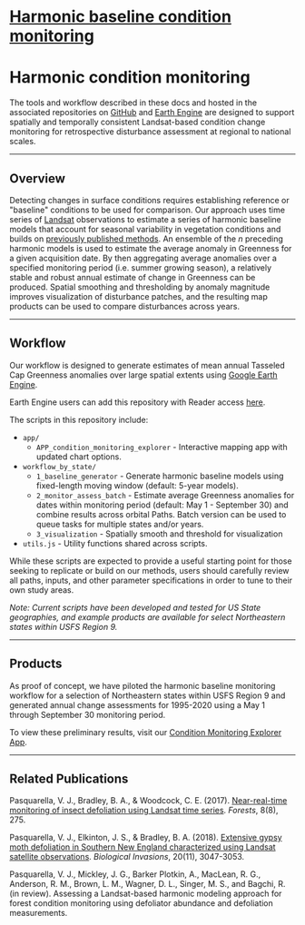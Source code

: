 # [Harmonic baseline condition monitoring](https://valpasq.github.io/condition_monitoring/)

# Harmonic condition monitoring

The tools and workflow described in these docs and hosted in the associated repositories on [GitHub](https://github.com/valpasq/condition_monitoring) and [Earth Engine](https://code.earthengine.google.com/?accept_repo=users/valeriepasquarella/condition_monitoring) are designed to support spatially and temporally consistent Landsat-based condition change monitoring for retrospective disturbance assessment at regional to national scales.
___

## Overview
Detecting changes in surface conditions requires establishing reference or "baseline" conditions to be used for comparison. Our approach uses time series of [Landsat](https://www.usgs.gov/core-science-systems/nli/landsat) observations to estimate a series of harmonic baseline models that account for seasonal variability in vegetation conditions and builds on [previously published methods](https://www.mdpi.com/1999-4907/8/8/275). An ensemble of the _n_ preceding harmonic models is used to estimate the average anomaly in Greenness for a given acquisition date. By then aggregating average anomalies over a specified monitoring period (i.e. summer growing season), a relatively stable and robust annual estimate of change in Greenness can be produced. Spatial smoothing and thresholding by anomaly magnitude improves visualization of disturbance patches, and the resulting map products can be used to compare disturbances across years.

___

## Workflow
Our workflow is designed to generate estimates of mean annual Tasseled Cap Greenness anomalies over large spatial extents using [Google Earth Engine](https://earthengine.google.com/).

Earth Engine users can add this repository with Reader access [here](https://code.earthengine.google.com/?accept_repo=users/valeriepasquarella/condition_monitoring).

The scripts in this repository include:

* `app/`
    * `APP_condition_monitoring_explorer` - Interactive mapping app with updated chart options.
* `workflow_by_state/`
    * `1_baseline_generator` - Generate harmonic baseline models using fixed-length moving window (default: 5-year models).
    * `2_monitor_assess_batch` - Estimate average Greenness anomalies for dates within monitoring period (default: May 1 - September 30) and combine results across orbital Paths. Batch version can be used to queue tasks for multiple states and/or years.
    * `3_visualization` - Spatially smooth and threshold for visualization
* `utils.js` - Utility functions shared across scripts.


While these scripts are expected to provide a useful starting point for those seeking to replicate or build on our methods, users should carefully review all paths, inputs, and other parameter specifications in order to tune to their own study areas.

_Note: Current scripts have been developed and tested for US State geographies, and example products are available for select Northeastern states within USFS Region 9._


___

## Products
As proof of concept, we have piloted the harmonic baseline monitoring workflow for a selection of Northeastern states within USFS Region 9 and generated annual change assessments for 1995-2020 using a May 1 through September 30 monitoring period.

To view these preliminary results, visit our [Condition Monitoring Explorer App](https://valeriepasquarella.users.earthengine.app/view/condition-monitoring-explorer).


___

## Related Publications

Pasquarella, V. J., Bradley, B. A., & Woodcock, C. E. (2017). [Near-real-time monitoring of insect defoliation using Landsat time series](https://www.mdpi.com/1999-4907/8/8/275). _Forests_, 8(8), 275.

Pasquarella, V. J., Elkinton, J. S., & Bradley, B. A. (2018). [Extensive gypsy moth defoliation in Southern New England characterized using Landsat satellite observations](https://link.springer.com/article/10.1007/s10530-018-1778-0). _Biological Invasions_, 20(11), 3047-3053.

Pasquarella, V. J., Mickley, J. G., Barker Plotkin, A., MacLean, R. G., Anderson, R. M., Brown, L. M., Wagner, D. L., Singer, M. S., and Bagchi, R. (in review). Assessing a Landsat-based harmonic modeling approach for forest condition monitoring using defoliator abundance and defoliation measurements.
